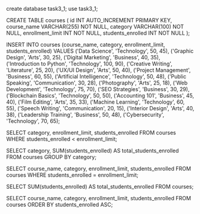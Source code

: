 
create database task3_1;
use task3_1;

CREATE TABLE courses (
    id INT AUTO_INCREMENT PRIMARY KEY,
    course_name VARCHAR(255) NOT NULL,
    category VARCHAR(100) NOT NULL,
    enrollment_limit INT NOT NULL,
    students_enrolled INT NOT NULL
);

INSERT INTO courses (course_name, category, enrollment_limit, students_enrolled)
VALUES
    ('Data Science', 'Technology', 50, 45),
    ('Graphic Design', 'Arts', 30, 25),
    ('Digital Marketing', 'Business', 40, 35),
    ('Introduction to Python', 'Technology', 100, 90),
    ('Creative Writing', 'Literature', 25, 20),
    ('UX/UI Design', 'Arts', 50, 40),
    ('Project Management', 'Business', 60, 55),
    ('Artificial Intelligence', 'Technology', 50, 48),
    ('Public Speaking', 'Communication', 30, 28),
    ('Photography', 'Arts', 25, 18),
    ('Web Development', 'Technology', 75, 70),
    ('SEO Strategies', 'Business', 30, 29),
    ('Blockchain Basics', 'Technology', 50, 50),
    ('Accounting 101', 'Business', 45, 40),
    ('Film Editing', 'Arts', 35, 33),
    ('Machine Learning', 'Technology', 60, 55),
    ('Speech Writing', 'Communication', 20, 15),
    ('Interior Design', 'Arts', 40, 38),
    ('Leadership Training', 'Business', 50, 48),
    ('Cybersecurity', 'Technology', 70, 65);
    
SELECT category, enrollment_limit, students_enrolled
FROM courses
WHERE students_enrolled < enrollment_limit;

SELECT category, SUM(students_enrolled) AS total_students_enrolled
FROM courses
GROUP BY category;

SELECT course_name, category, enrollment_limit, students_enrolled
FROM courses
WHERE students_enrolled = enrollment_limit;

SELECT SUM(students_enrolled) AS total_students_enrolled
FROM courses;

SELECT course_name, category, enrollment_limit, students_enrolled
FROM courses
ORDER BY students_enrolled ASC;
